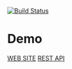 [![Build Status](https://travis-ci.org/alialdemir/oedc.svg?branch=master)](https://travis-ci.org/alialdemir/oedc)


# Demo

<a target="_blank" href="https://oedc.herokuapp.com/login">WEB SITE</a> 
<a target="_blank" href="https://oedc-api.herokuapp.com">REST API</a> 